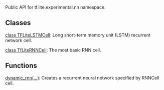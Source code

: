 Public API for tf.lite.experimental.nn namespace.
## Classes
[class TFLiteLSTMCell](https://tensorflow.google.cn/api_docs/python/tf/compat/v1/lite/experimental/nn/TFLiteLSTMCell): Long short-term memory unit (LSTM) recurrent network cell.

[class TfLiteRNNCell](https://tensorflow.google.cn/api_docs/python/tf/compat/v1/lite/experimental/nn/TfLiteRNNCell): The most basic RNN cell.

## Functions
[dynamic_rnn(...)](https://tensorflow.google.cn/api_docs/python/tf/compat/v1/lite/experimental/nn/dynamic_rnn): Creates a recurrent neural network specified by RNNCell cell.

